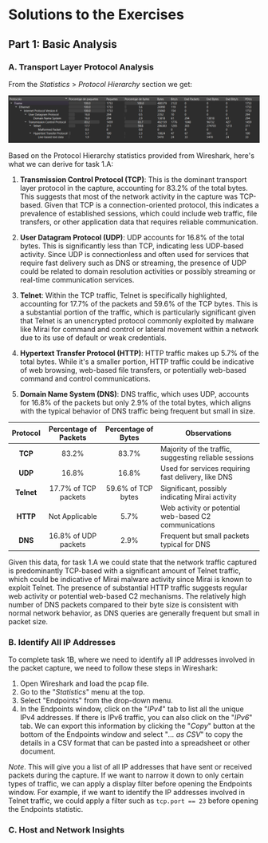 # Solutions to the Exercises

## Part 1: Basic Analysis

### A. Transport Layer Protocol Analysis

From the _Statistics_ $>$ _Protocol Hierarchy_ section we get:

![alt text](https://github.com/lgperrin/Network-Security/blob/main/Practical-Assesment-1/Images/Captura%20de%20pantalla%202024-02-22%20114059.png)

Based on the Protocol Hierarchy statistics provided from Wireshark, here's what we can derive for task 1.A:

1. **Transmission Control Protocol (TCP)**: This is the dominant transport layer protocol in the capture, accounting for 83.2% of the total bytes. This suggests that most of the network activity in the capture was TCP-based. Given that TCP is a connection-oriented protocol, this indicates a prevalence of established sessions, which could include web traffic, file transfers, or other application data that requires reliable communication.

2. **User Datagram Protocol (UDP)**: UDP accounts for 16.8% of the total bytes. This is significantly less than TCP, indicating less UDP-based activity. Since UDP is connectionless and often used for services that require fast delivery such as DNS or streaming, the presence of UDP could be related to domain resolution activities or possibly streaming or real-time communication services.

3. **Telnet**: Within the TCP traffic, Telnet is specifically highlighted, accounting for 17.7% of the packets and 59.6% of the TCP bytes. This is a substantial portion of the traffic, which is particularly significant given that Telnet is an unencrypted protocol commonly exploited by malware like Mirai for command and control or lateral movement within a network due to its use of default or weak credentials.

4. **Hypertext Transfer Protocol (HTTP)**: HTTP traffic makes up 5.7% of the total bytes. While it's a smaller portion, HTTP traffic could be indicative of web browsing, web-based file transfers, or potentially web-based command and control communications.

5. **Domain Name System (DNS)**: DNS traffic, which uses UDP, accounts for 16.8% of the packets but only 2.9% of the total bytes, which aligns with the typical behavior of DNS traffic being frequent but small in size.

| Protocol      | Percentage of Packets | Percentage of Bytes | Observations                                         |
|:-------------:|:---------------------:|:-------------------:|-----------------------------------------------------|
| **TCP**       | 83.2%                 | 83.7%               | Majority of the traffic, suggesting reliable sessions|
| **UDP**       | 16.8%                 | 16.8%               | Used for services requiring fast delivery, like DNS  |
| **Telnet**    | 17.7% of TCP packets  | 59.6% of TCP bytes  | Significant, possibly indicating Mirai activity      |
| **HTTP**      | Not Applicable        | 5.7%                | Web activity or potential web-based C2 communications|
| **DNS**       | 16.8% of UDP packets  | 2.9%                | Frequent but small packets typical for DNS           |

Given this data, for task 1.A we could state that the network traffic captured is predominantly TCP-based with a significant amount of Telnet traffic, which could be indicative of Mirai malware activity since Mirai is known to exploit Telnet. The presence of substantial HTTP traffic suggests regular web activity or potential web-based C2 mechanisms. The relatively high number of DNS packets compared to their byte size is consistent with normal network behavior, as DNS queries are generally frequent but small in packet size.

### B. Identify All IP Addresses

To complete task 1B, where we need to identify all IP addresses involved in the packet capture, we need to follow these steps in Wireshark:

1. Open Wireshark and load the pcap file.
2. Go to the "_Statistics_" menu at the top.
3. Select "Endpoints" from the drop-down menu.
4. In the Endpoints window, click on the "_IPv4_" tab to list all the unique IPv4 addresses. If there is IPv6 traffic, you can also click on the "_IPv6_" tab.
We can export this information by clicking the "_Copy_" button at the bottom of the Endpoints window and select "_… as CSV_" to copy the details in a CSV format that can be pasted into a spreadsheet or other document.

_Note_. This will give you a list of all IP addresses that have sent or received packets during the capture. If we want to narrow it down to only certain types of traffic, we can apply a display filter before opening the Endpoints window. For example, if we want to identify the IP addresses involved in Telnet traffic, we could apply a filter such as `tcp.port == 23` before opening the Endpoints statistic.


### C. Host and Network Insights






